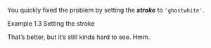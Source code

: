 <p class="main-text small-text">
    You quickly fixed the problem by setting the <em><strong>stroke</strong></em> to <code>'ghostwhite'</code>.
</p>
<p class="main-text small-text">Example 1.3 Setting the stroke</p>
<script type="text/p5" data-autoplay src="/sketches/chapter-1/setting-stroke.js"></script>
<p class="main-text small-text">That’s better, but it’s still kinda hard to see. Hmm.</p>
